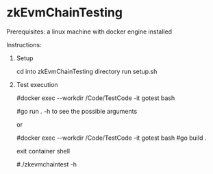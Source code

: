 # zkEvmChainTesting

Prerequisites: a linux machine with docker engine installed

Instructions:

1. Setup

    cd into zkEvmChainTesting directory
    run setup.sh

2. Test execution

      #docker exec --workdir /Code/TestCode -it gotest bash

      #go run . -h to see the possible arguments

    or 

      #docker exec --workdir /Code/TestCode -it gotest bash
      #go build .

      exit container shell

      #./zkevmchaintest -h

